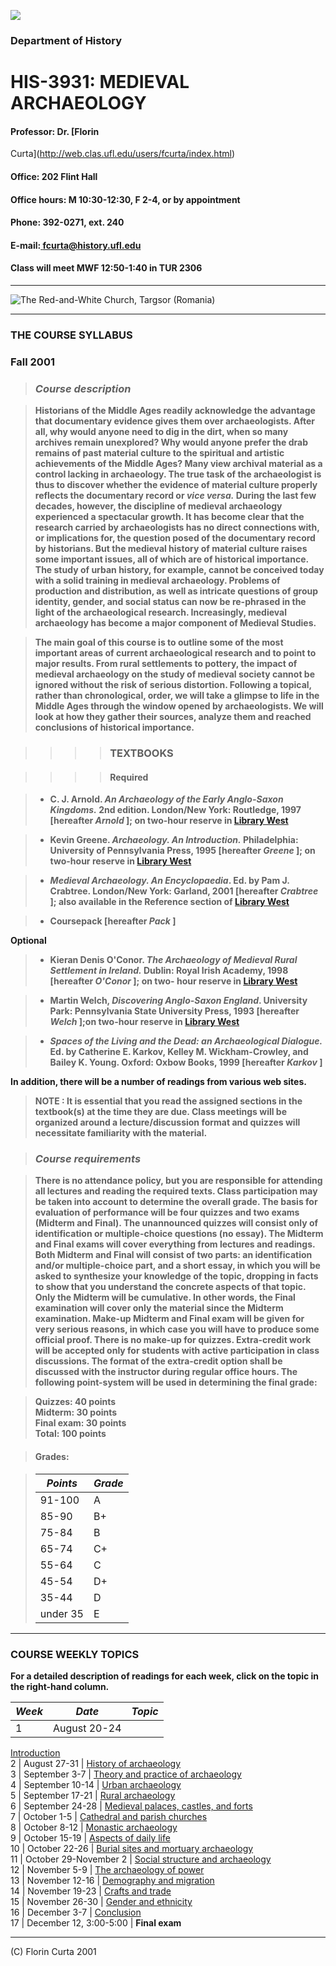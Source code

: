 

![](greybar.gif)

  

###  Department of History

#  HIS-3931: MEDIEVAL ARCHAEOLOGY

####  Professor: Dr. [Florin
Curta](http://web.clas.ufl.edu/users/fcurta/index.html)

####  Office: 202 Flint Hall

####  Office hours: M 10:30-12:30, F 2-4, or by appointment

####  Phone: 392-0271, ext. 240

####  E-mail:[ fcurta@history.ufl.edu](mailto:fcurta@history.ufl.edu)

####  Class will meet MWF 12:50-1:40 in TUR 2306

* * *

![The Red-and-White Church, Targsor \(Romania\)](P1010809.jpg)

* * *

###  THE COURSE SYLLABUS

###  Fall 2001

> ###  _Course description_

>

> **Historians of the Middle Ages readily acknowledge the advantage that
documentary evidence gives them over archaeologists. After all, why would
anyone need to dig in the dirt, when so many archives remain unexplored? Why
would anyone prefer the drab remains of past material culture to the spiritual
and artistic achievements of the Middle Ages? Many view archival material as a
control lacking in archaeology. The true task of the archaeologist is thus to
discover whether the evidence of material culture properly reflects the
documentary record or _vice versa._ During the last few decades, however, the
discipline of medieval archaeology experienced a spectacular growth. It has
become clear that the research carried by archaeologists has no direct
connections with, or implications for, the question posed of the documentary
record by historians. But the medieval history of material culture raises some
important issues, all of which are of historical importance. The study of
urban history, for example, cannot be conceived today with a solid training in
medieval archaeology. Problems of production and distribution, as well as
intricate questions of group identity, gender, and social status can now be
re-phrased in the light of the archaeological research. Increasingly, medieval
archaeology has become a major component of Medieval Studies.**

>

> **The main goal of this course is to outline some of the most important
areas of current archaeological research and to point to major results. From
rural settlements to pottery, the impact of medieval archaeology on the study
of medieval society cannot be ignored without the risk of serious distortion.
Following a topical, rather than chronological, order, we will take a glimpse
to life in the Middle Ages through the window opened by archaeologists. We
will look at how they gather their sources, analyze them and reached
conclusions of historical importance.**

>

>> > > ###  **TEXTBOOKS**

>>>>

>>>> ####  **Required**

>

>   * **C. J. Arnold. _An Archaeology of the Early Anglo-Saxon Kingdoms._ 2nd
edition. London/New York: Routledge, 1997 [hereafter _Arnold_ ]; on two-hour
reserve in [Library West](http://www.uflib.ufl.edu/west.html)**

>   * **Kevin Greene. _Archaeology. An Introduction._ Philadelphia: University
of Pennsylvania Press, 1995 [hereafter _Greene_ ]; on two-hour reserve in
[Library West](http://www.uflib.ufl.edu/west.html)**

>   * **_Medieval Archaeology. An Encyclopaedia_. Ed. by Pam J. Crabtree.
London/New York: Garland, 2001 [hereafter _Crabtree_ ]; also available in the
Reference section of [Library West](http://www.uflib.ufl.edu/west.html)**

>   * **Coursepack [hereafter _Pack_ ]**

>

**Optional**

>

>   * **Kieran Denis O'Conor. _The Archaeology of Medieval Rural Settlement in
Ireland._ Dublin: Royal Irish Academy, 1998 [hereafter _O'Conor_ ]; on two-
hour reserve in [Library West](http://www.uflib.ufl.edu/west.html)**

>   * **Martin Welch, _Discovering Anglo-Saxon England_. University Park:
Pennsylvania State University Press, 1993 [hereafter _Welch_ ];on two-hour
reserve in [Library West](http://www.uflib.ufl.edu/west.html)**

>   * **_Spaces of the Living and the Dead: an Archaeological Dialogue._ Ed.
by Catherine E. Karkov, Kelley M. Wickham-Crowley, and Bailey K. Young.
Oxford: Oxbow Books, 1999 [hereafter _Karkov_ ]**

>

**In addition, there will be a number of readings from various web sites.**

>

> **NOTE : It is essential that you read the assigned sections in the
textbook(s) at the time they are due. Class meetings will be organized around
a lecture/discussion format and quizzes will necessitate familiarity with the
material.**  
>  
>

> ###  _Course requirements_

>

>  
> **There is no attendance policy, but you are responsible for attending all
lectures and reading the required texts. Class participation may be taken into
account to determine the overall grade. The basis for evaluation of
performance will be four quizzes and two exams (Midterm and Final). The
unannounced quizzes will consist only of identification or multiple-choice
questions (no essay). The Midterm and Final exams will cover everything from
lectures and readings. Both Midterm and Final will consist of two parts: an
identification and/or multiple-choice part, and a short essay, in which you
will be asked to synthesize your knowledge of the topic, dropping in facts to
show that you understand the concrete aspects of that topic. Only the Midterm
will be cumulative. In other words, the Final examination will cover only the
material since the Midterm examination. Make-up Midterm and Final exam will be
given for very serious reasons, in which case you will have to produce some
official proof. There is no make-up for quizzes. Extra-credit work will be
accepted only for students with active participation in class discussions. The
format of the extra-credit option shall be discussed with the instructor
during regular office hours. The following point-system will be used in
determining the final grade:**

>

> **Quizzes: 40 points**  
> **Midterm: 30 points**  
> **Final exam: 30 points**  
> **Total: 100 points**

>

> ####  Grades:

>

> **_Points_** | **_Grade_**  
> ---|---  
> 91-100 | A  
> 85-90 | B+  
> 75-84 | B  
> 65-74 | C+  
> 55-64 | C  
> 45-54 | D+  
> 35-44 | D  
> under 35 | E  
  
* * *

  


###  COURSE WEEKLY TOPICS

**For a detailed description of readings for each week, click on the topic in
the right-hand column.**

  
**_Week_** | **_Date_** | **_Topic_**  
---|---|---  
1 | August 20-24 |
[Introduction](http://www.clas.ufl.edu/users/fcurta/MedArch-1.html)  
2 | August 27-31 | [History of
archaeology](http://www.clas.ufl.edu/users/fcurta/MedArch-2.html)  
3 | September 3-7 | [Theory and practice of
archaeology](http://www.clas.ufl.edu/users/fcurta/MedArch-3.html)  
4 | September 10-14 | [Urban
archaeology](http://www.clas.ufl.edu/users/fcurta/MedArch-4.html)  
5 | September 17-21 | [Rural
archaeology](http://www.clas.ufl.edu/users/fcurta/MedArch-5.html)  
6 | September 24-28 | [Medieval palaces, castles, and
forts](http://www.clas.ufl.edu/users/fcurta/MedArch-6.html)  
7 | October 1-5 | [Cathedral and parish
churches](http://www.clas.ufl.edu/users/fcurta/MedArch-7.html)  
8 | October 8-12 | [Monastic
archaeology](http://www.clas.ufl.edu/users/fcurta/MedArch-8.html)  
9 | October 15-19 | [Aspects of daily
life](http://www.clas.ufl.edu/users/fcurta/MedArch-9.html)  
10 | October 22-26 | [Burial sites and mortuary
archaeology](http://www.clas.ufl.edu/users/fcurta/MedArch-10.html)  
11 | October 29-November 2 | [Social structure and
archaeology](http://www.clas.ufl.edu/users/fcurta/MedArch-11.html)  
12 | November 5-9 | [The archaeology of
power](http://www.clas.ufl.edu/users/fcurta/MedArch-12.html)  
13 | November 12-16 | [Demography and
migration](http://www.clas.ufl.edu/users/fcurta/MedArch-13.html)  
14 | November 19-23 | [Crafts and
trade](http://www.clas.ufl.edu/users/fcurta/MedArch-14.html)  
15 | November 26-30 | [Gender and
ethnicity](http://www.clas.ufl.edu/users/fcurta/MedArch-15.html)  
16 | December 3-7 |
[Conclusion](http://www.clas.ufl.edu/users/fcurta/MedArch-16.html)  
17 | December 12, 3:00-5:00 | **Final exam**  
  
* * *

  
(C) Florin Curta 2001

